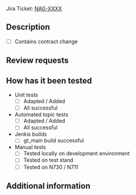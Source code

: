 <!-- Provide a short summary of your changes in the Title above -->

Jira Ticket: [NAG-XXXX](https://dominoprintingsciences.atlassian.net/browse/NAG-XXXX)

## Description
<!--Describe your changes in detail-->
<!-- If it contains a UI change attach a screenshot! -->
<!-- If it contains an AO change, attach a screenshot! -->

- [ ] Contains contract change


## Review requests
<!-- Explain what needs to be reviewed, mention if anything needs special attention -->
<!-- If you assign multiple reviewers, inform them who you'd like to review what part of the pull request -->


## How has it been tested
<!-- Put an `x` in the boxes that apply -->

- Unit tests 
  - [ ] Adapted / Added
  - [ ] All successful
- Automated topic tests 
  - [ ] Adapted / Added
  - [ ] All successful
- Jenkis builds
  - [ ] gt_main build successful
  <!--  Uncomment the line below if you have a contract change that affects the interface pc -->
  <!--  - [ ] BIL-interface_pc target branch build successful -->
- Manual tests
  - [ ] Tested locally on development environment
  - [ ] Tested on test stand
  - [ ] Tested on N730 / N711
 
<!-- Add additional details if needed -->


## Additional information
<!-- Add additional information helpful for the reviewer(s) -->
